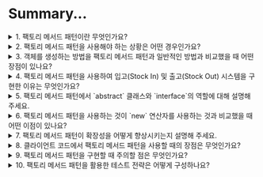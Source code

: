 # Summary...

<details>
  <summary>1. 팩토리 메서드 패턴이란 무엇인가요?</summary>
  <p>팩토리 메서드 패턴은 객체 생성의 책임을 서브클래스에 위임하는 디자인 패턴입니다. 구체적으로, 객체를 생성하는 방법을 `Factory Method`라는 메서드로 정의하고, 서브클래스에서 이를 구현하여 객체를 생성하도록 합니다. 이는 객체 생성 시점에서 어떤 클래스의 인스턴스를 생성할지 결정을 추상화하여, 클라이언트 코드가 객체 생성 방식을 신경 쓰지 않게 도와줍니다.</p>
</details>

<details>
  <summary>2. 팩토리 메서드 패턴을 사용해야 하는 상황은 어떤 경우인가요?</summary>
  <p>팩토리 메서드 패턴은 객체를 생성할 때 어떤 클래스의 인스턴스를 생성할지 결정하는 과정이 서브클래스에 의해 다르게 구현되어야 할 때 유용합니다. 예를 들어, 다양한 타입의 객체가 필요하지만 객체 생성 로직이 클라이언트 코드와 분리되어야 할 경우, 이 패턴을 사용하여 코드 확장성을 높일 수 있습니다.</p>
</details>

<details>
  <summary>3. 객체를 생성하는 방법을 팩토리 메서드 패턴과 일반적인 방법과 비교했을 때 어떤 장점이 있나요?</summary>
  <p>일반적으로 `new` 연산자를 통해 객체를 생성하는 방법은 객체 생성 과정에 대한 제어가 클라이언트 코드에 있습니다. 하지만 팩토리 메서드 패턴은 객체 생성 과정을 추상화하여 클라이언트가 객체의 생성 방식을 몰라도 됩니다. 이로 인해 객체 생성 로직을 변경할 때 클라이언트 코드를 수정할 필요 없이 서브클래스에서만 수정하면 됩니다.</p>
</details>

<details>
  <summary>4. 팩토리 메서드 패턴을 사용하여 입고(Stock In) 및 출고(Stock Out) 시스템을 구현한 이유는 무엇인가요?</summary>
  <p>입고(Stock In)와 출고(Stock Out)는 재고 관리 시스템에서 각각 다른 처리를 필요로 하는 두 가지 작업입니다. 팩토리 메서드 패턴을 사용하면 두 작업에 대해 구체적인 처리를 서브클래스에서 담당하도록 하고, 클라이언트는 `Creator` 클래스만 이용해 작업을 처리할 수 있습니다. 이로 인해 새로운 작업을 추가할 때도 기존 코드를 변경하지 않고 확장할 수 있어 유지보수성이 향상됩니다.</p>
</details>

<details>
  <summary>5. 팩토리 메서드 패턴에서 `abstract` 클래스와 `interface`의 역할에 대해 설명해 주세요.</summary>
  <p>`abstract` 클래스는 팩토리 메서드 패턴에서 객체를 생성하는 메서드를 정의하는 역할을 합니다. `Creator` 클래스에서 `factoryMethod()`라는 추상 메서드를 정의하고, 이를 서브클래스에서 구현하도록 합니다. `interface`는 `Product` 객체가 구현해야 할 메서드를 정의하여, 다양한 제품들이 동일한 방식으로 처리될 수 있게 합니다.</p>
</details>

<details>
  <summary>6. 팩토리 메서드 패턴을 사용하는 것이 `new` 연산자를 사용하는 것과 비교했을 때 어떤 이점이 있나요?</summary>
  <p>팩토리 메서드 패턴을 사용하면 객체 생성 과정이 `Creator` 클래스로 추상화되어, 객체 생성 방법을 변경하거나 새로운 클래스를 추가할 때 클라이언트 코드에 영향을 미치지 않습니다. `new` 연산자를 사용하는 경우, 객체 생성 로직이 클라이언트 코드와 밀접하게 연결되어 있어 유연성이 떨어집니다.</p>
</details>

<details>
  <summary>7. 팩토리 메서드 패턴이 확장성을 어떻게 향상시키는지 설명해 주세요.</summary>
  <p>팩토리 메서드 패턴을 사용하면 새로운 제품이나 작업을 추가할 때 기존 코드를 수정하지 않고 새로운 서브클래스를 추가하는 방식으로 확장할 수 있습니다. 예를 들어, 입고나 출고 작업 외에 다른 작업을 추가하려면 새로운 `Creator` 서브클래스를 만들고, 해당 작업을 위한 `Product` 클래스를 정의하면 됩니다.</p>
</details>

<details>
  <summary>8. 클라이언트 코드에서 팩토리 메서드 패턴을 사용할 때의 장점은 무엇인가요?</summary>
  <p>클라이언트는 `Creator` 클래스의 `someOperation()` 메서드를 호출하여 객체를 생성하고 작업을 처리할 수 있습니다. 이 과정에서 구체적인 객체 생성 방식을 몰라도 되므로, 클라이언트 코드는 더욱 간결하고 유지보수성이 높아집니다. 또한, 새로운 작업이 추가될 때 클라이언트 코드는 수정하지 않아도 됩니다.</p>
</details>

<details>
  <summary>9. 팩토리 메서드 패턴을 구현할 때 주의할 점은 무엇인가요?</summary>
  <p>팩토리 메서드 패턴을 사용할 때는 제품 클래스와 생성자 클래스 간의 결합도를 최소화하는 것이 중요합니다. 또한, 너무 많은 서브클래스를 생성하는 것을 피해야 합니다. 만약 서브클래스가 많아지면 코드가 복잡해지고 유지보수가 어려워질 수 있습니다. 이를 피하려면, 각 서브클래스가 책임져야 할 객체를 명확히 구분해야 합니다.</p>
</details>

<details>
  <summary>10. 팩토리 메서드 패턴을 활용한 테스트 전략은 어떻게 구성하나요?</summary>
  <p>팩토리 메서드 패턴을 테스트할 때는 `Creator` 클래스의 `factoryMethod()`가 올바른 제품 객체를 생성하는지, 그리고 생성된 객체가 올바르게 동작하는지를 확인하는 테스트가 필요합니다. 또한, `mocking`을 사용하여 특정 제품을 가짜로 생성하고, 각 제품이 기대한 동작을 하는지 검증할 수 있습니다.</p>
</details>
